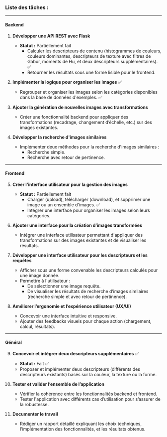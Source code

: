 ### Liste des tâches :
---
#### **Backend**  

1. **Développer une API REST avec Flask**  
   - **Statut :** Partiellement fait  
     - Calculer les descripteurs de contenu (histogrammes de couleurs, couleurs dominantes, descripteurs de texture avec filtres de Gabor, moments de Hu, et deux descripteurs supplémentaires). ✅  
     - Retourner les résultats sous une forme lisible pour le frontend.  

2. **Implémenter la logique pour organiser les images**   ✅  
   - Regrouper et organiser les images selon les catégories disponibles dans la base de données d'exemples. ✅  

3. **Ajouter la génération de nouvelles images avec transformations**  
   - Créer une fonctionnalité backend pour appliquer des transformations (recadrage, changement d’échelle, etc.) sur des images existantes.  

4. **Développer la recherche d'images similaires**  
   - Implémenter deux méthodes pour la recherche d'images similaires :  
     - Recherche simple.  
     - Recherche avec retour de pertinence.  

---

#### **Frontend**  

5. **Créer l'interface utilisateur pour la gestion des images**  
   - **Statut :** Partiellement fait  
     - Charger (upload), télécharger (download), et supprimer une image ou un ensemble d'images. ✅  
     - Intégrer une interface pour organiser les images selon leurs catégories. 

6. **Ajouter une interface pour la création d’images transformées**  
   - Intégrer une interface utilisateur permettant d'appliquer des transformations sur des images existantes et de visualiser les résultats.  

7. **Développer une interface utilisateur pour les descripteurs et les requêtes**  
   - Afficher sous une forme convenable les descripteurs calculés pour une image donnée.  
   - Permettre à l'utilisateur :  
     - De sélectionner une image requête.  
     - De visualiser les résultats de recherche d’images similaires (recherche simple et avec retour de pertinence).  

8. **Améliorer l’ergonomie et l’expérience utilisateur (UX/UI)**  
   - Concevoir une interface intuitive et responsive.  
   - Ajouter des feedbacks visuels pour chaque action (chargement, calcul, résultats).

---

#### **Général**  

9. **Concevoir et intégrer deux descripteurs supplémentaires**   ✅  
   - **Statut :** Fait ✅  
   - Proposer et implémenter deux descripteurs (différents des descripteurs existants) basés sur la couleur, la texture ou la forme.  

10. **Tester et valider l’ensemble de l’application**  
    - Vérifier la cohérence entre les fonctionnalités backend et frontend.  
    - Tester l'application avec différents cas d’utilisation pour s’assurer de la robustesse.  

11. **Documenter le travail**  
    - Rédiger un rapport détaillé expliquant les choix techniques, l’implémentation des fonctionnalités, et les résultats obtenus.  

